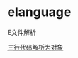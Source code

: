 # elanguage
E文件解析

[三行代码解析为对象][1]

  [1]: https://blog.csdn.net/corleone_4ever/article/details/107513684#comments_24568204